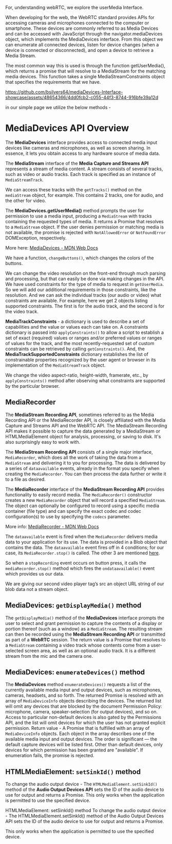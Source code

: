 For, understanding webRTC, we explore the userMedia Interface.

When developing for the web, the WebRTC standard provides APIs for accessing cameras and microphones connected to the computer or smartphone. These devices are commonly referred to as Media Devices and can be accessed with JavaScript through the navigator.mediaDevices object, which implements the MediaDevices interface. From this object we can enumerate all connected devices, listen for device changes (when a device is connected or disconnected), and open a device to retrieve a Media Stream.

The most common way this is used is through the function getUserMedia(), which returns a promise that will resolve to a MediaStream for the matching media devices. This function takes a single MediaStreamConstraints object that specifies the requirements that we have.


https://github.com/bsilvers64/mediaDevices-Interface-showcase/assets/48654366/4dd0fcb2-c055-44f3-8744-916bfe39a12d


in our simple page we utilize the below methods -

# MediaDevices API Overview

The **MediaDevices** interface provides access to connected media input devices like cameras and microphones, as well as screen sharing. In essence, it lets you obtain access to any hardware source of media data.

The **MediaStream** interface of the **Media Capture and Streams API** represents a stream of media content. A stream consists of several tracks, such as video or audio tracks. Each track is specified as an instance of `MediaStreamTrack`.

We can access these tracks with the `getTracks()` method on the `mediaStream` object, for example. This contains 2 tracks, one for audio, and the other for video.

The **MediaDevices.getUserMedia()** method prompts the user for permission to use a media input, producing a `MediaStream` with tracks containing the requested types of media. It returns a Promise that resolves to a `MediaStream` object. If the user denies permission or matching media is not available, the promise is rejected with `NotAllowedError` or `NotFoundError` DOMException, respectively.

More here: [MediaDevices - MDN Web Docs](https://developer.mozilla.org/en-US/docs/Web/API/MediaDevices)

We have a function, `changeButtons()`, which changes the colors of the buttons.

We can change the video resolution on the front-end through much parsing and processing, but that can easily be done via making changes in the API. We have used constraints for the type of media to request in `getUserMedia`. So we will add our additional requirements in those constraints, like the resolution. And we can ask the individual tracks (our audio or video) what constraints are available. For example, here we get 2 objects listing supported constraints. The first is for the audio track, and the second is for the video track.

**MediaTrackConstraints** - a dictionary is used to describe a set of capabilities and the value or values each can take on. A constraints dictionary is passed into `applyConstraints()` to allow a script to establish a set of exact (required) values or ranges and/or preferred values or ranges of values for the track, and the most recently-requested set of custom constraints can be retrieved by calling `getConstraints()`. And, the **MediaTrackSupportedConstraints** dictionary establishes the list of constrainable properties recognized by the user agent or browser in its implementation of the `MediaStreamTrack` object.

We change the video aspect-ratio, height-width, framerate, etc., by `applyConstraints()` method after observing what constraints are supported by the particular browser.

## MediaRecorder

The **MediaStream Recording API**, sometimes referred to as the Media Recording API or the MediaRecorder API, is closely affiliated with the Media Capture and Streams API and the WebRTC API. The MediaStream Recording API makes it possible to capture the data generated by a MediaStream or HTMLMediaElement object for analysis, processing, or saving to disk. It's also surprisingly easy to work with.

The **MediaStream Recording API** consists of a single major interface, `MediaRecorder`, which does all the work of taking the data from a `MediaStream` and delivering it to you for processing. The data is delivered by a series of `dataavailable` events, already in the format you specify when creating the `MediaRecorder`. You can then process the data further or write it to a file as desired.

The **MediaRecorder** interface of the **MediaStream Recording API** provides functionality to easily record media. The `MediaRecorder()` constructor creates a new `MediaRecorder` object that will record a specified `MediaStream`. The object can optionally be configured to record using a specific media container (file type) and can specify the exact codec and codec configuration(s) to use by specifying the `codecs` parameter.

More info: [MediaRecorder - MDN Web Docs](https://developer.mozilla.org/en-US/docs/Web/API/MediaRecorder/MediaRecorder)

The `dataavailable` event is fired when the `MediaRecorder` delivers media data to your application for its use. The data is provided in a Blob object that contains the data. The `dataavailable` event fires off in 4 conditions; for our case, its `MediaRecorder.stop()` is called. The other 3 are mentioned [here](https://developer.mozilla.org/en-US/docs/Web/API/MediaRecorder/dataavailable_event).

So when a `stopRecording` event occurs on button press, it calls the `mediaRecorder.stop()` method which fires the `ondataavailable()` event which provides us our data.

We are giving our second video player tag’s src an object URL string of our blob data not a stream object.

## MediaDevices: `getDisplayMedia()` method

The `getDisplayMedia()` method of the **MediaDevices** interface prompts the user to select and grant permission to capture the contents of a display or portion thereof (such as a window) as a `MediaStream`. The resulting stream can then be recorded using the **MediaStream Recording API** or transmitted as part of a **WebRTC** session. The return value is a Promise that resolves to a `MediaStream` containing a video track whose contents come from a user-selected screen area, as well as an optional audio track. It is a different stream from the mic and the camera one.

## MediaDevices: `enumerateDevices()` method

The **MediaDevices** method `enumerateDevices()` requests a list of the currently available media input and output devices, such as microphones, cameras, headsets, and so forth. The returned Promise is resolved with an array of `MediaDeviceInfo` objects describing the devices. The returned list will omit any devices that are blocked by the document Permission Policy: microphone, camera, speaker-selection (for output devices), and so on. Access to particular non-default devices is also gated by the Permissions API, and the list will omit devices for which the user has not granted explicit permission. Return value - A Promise that is fulfilled with an array of `MediaDeviceInfo` objects. Each object in the array describes one of the available media input and output devices. The order is significant — the default capture devices will be listed first. Other than default devices, only devices for which permission has been granted are "available". If enumeration fails, the promise is rejected.

## HTMLMediaElement: `setSinkId()` method

To change the audio output device - The `HTMLMediaElement.setSinkId()` method of the **Audio Output Devices API** sets the ID of the audio device to use for output and returns a Promise. This only works when the application is permitted to use the specified device.


HTMLMediaElement: setSinkId() method
To change the audio output device -
The HTMLMediaElement.setSinkId() method of the Audio Output Devices API sets the ID of the audio device to use for output and returns a Promise.

This only works when the application is permitted to use the specified device.
